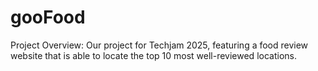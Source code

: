 # gooFood
Project Overview:
Our project for Techjam 2025, featuring a food review website that is able to locate the top 10 most well-reviewed locations.
